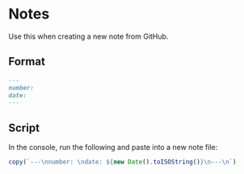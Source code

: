 # Notes

Use this when creating a new note from GitHub.

## Format

```md
---
number:
date:
---
```

## Script

In the console, run the following and paste into a new note file:

```js
copy(`---\nnumber: \ndate: ${new Date().toISOString()}\n---\n`)
```
